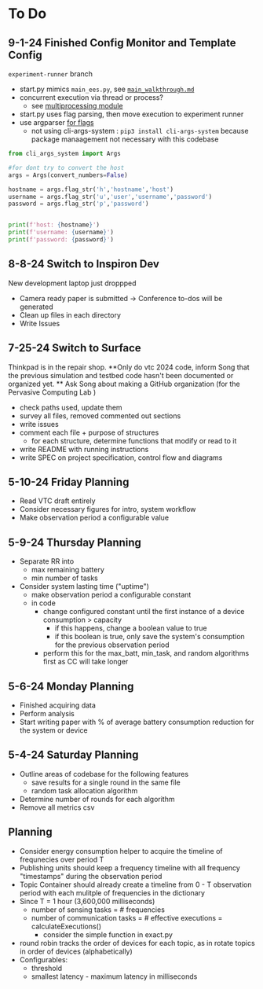 # To Do

## 9-1-24 Finished Config Monitor and Template Config

`experiment-runner` branch
- start.py mimics `main_ees.py`, see [`main_walkthrough.md`](/vtc-f24-experiment-runners/main_walkthrough.md)
- concurrent execution via thread or process?
  - see [multiprocessing module](https://docs.python.org/3/library/multiprocessing.html)
- start.py uses flag parsing, then move execution to experiment runner
- use argparser [for flags](https://stackoverflow.com/questions/11604653/how-to-add-command-line-arguments-with-flags-in-python3)
  - not using cli-args-system : `pip3 install cli-args-system` because package manaagement not necessary with this codebase

```python
from cli_args_system import Args

#for dont try to convert the host
args = Args(convert_numbers=False)

hostname = args.flag_str('h','hostname','host')
username = args.flag_str('u','user','username','password')
password = args.flag_str('p','password')


print(f'host: {hostname}')
print(f'username: {username}')
print(f'password: {password}')
```
  
## 8-8-24 Switch to Inspiron Dev

New development laptop just droppped
- Camera ready paper is submitted -> Conference to-dos will be generated
- Clean up files in each directory
- Write Issues

## 7-25-24 Switch to Surface

Thinkpad is in the repair shop. 
**Only do vtc 2024 code, inform Song that the previous simulation and testbed code hasn't been documented or organized yet. **
Ask Song about making a GitHub organization (for the Pervasive Computing Lab )

- check paths used, update them
- survey all files, removed commented out sections
- write issues
- comment each file + purpose of structures
  - for each structure, determine functions that modify or read to it
- write README with running instructions
- write SPEC on project specification, control flow and diagrams

## 5-10-24 Friday Planning
- Read VTC draft entirely
- Consider necessary figures for intro, system workflow
- Make observation period a configurable value

## 5-9-24 Thursday Planning 
- Separate RR into 
  - max remaining battery
  - min number of tasks
- Consider system lasting time ("uptime")
  - make observation period a configurable constant
  - in code
    - change configured constant until the first instance of a device consumption > capacity
      - if this happens, change a boolean value to true
      - if this boolean is true, only save the system's consumption for the previous observation period
    - perform this for the max_batt, min_task, and random algorithms first as CC will take longer

## 5-6-24 Monday Planning
- Finished acquiring data
- Perform analysis
- Start writing paper with % of average battery consumption reduction for the system or device

## 5-4-24 Saturday Planning
- Outline areas of codebase for the following features
  - save results for a single round in the same file
  - random task allocation algorithm
- Determine number of rounds for each algorithm
- Remove all metrics csv

## Planning 
- Consider energy consumption helper to acquire the timeline of frequnecies over period T
- Publishing units should keep a frequency timeline with all frequency "timestamps" during the observation period
- Topic Container should already create a timeline from 0 - T observation period with each mulitple of frequencies in the dictionary 
- Since T = 1 hour (3,600,000 milliseconds)
  - number of sensing tasks = # frequencies
  - number of communication tasks = # effective executions = calculateExecutions()
    - consider the simple function in exact.py
- round robin tracks the order of devices for each topic, as in rotate topics in order of devices (alphabetically)
- Configurables:
  - threshold
  - smallest latency - maximum latency in milliseconds

